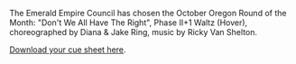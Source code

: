 The Emerald Empire Council has chosen the October Oregon Round of the Month:  "Don't We All Have The Right", Phase II+1 Waltz (Hover), choreographed by Diana & Jake Ring, music by Ricky Van Shelton.

[Download your cue sheet here](https://www.roundalab.org/CuesheetsDL2/Don't%20We%20All%20Have%20The%20Right,%20Ring,%20D&J__2+1.pdf).
